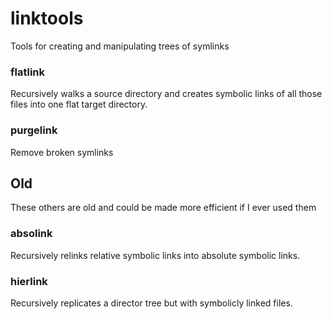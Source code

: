 # linktools

Tools for creating and manipulating trees of symlinks

### flatlink
Recursively walks a source directory and creates symbolic links of all those files into one flat target directory.

### purgelink
Remove broken symlinks

## Old
These others are old and could be made more efficient if I ever used them

### absolink
Recursively relinks relative symbolic links into absolute symbolic links.

### hierlink
Recursively replicates a director tree but with symbolicly linked files.
